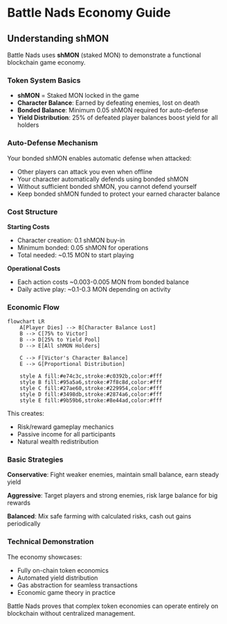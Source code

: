 # Battle Nads Economy Guide

## Understanding shMON

Battle Nads uses **shMON** (staked MON) to demonstrate a functional blockchain game economy.

### Token System Basics

- **shMON** = Staked MON locked in the game
- **Character Balance**: Earned by defeating enemies, lost on death
- **Bonded Balance**: Minimum 0.05 shMON required for auto-defense
- **Yield Distribution**: 25% of defeated player balances boost yield for all holders

### Auto-Defense Mechanism

Your bonded shMON enables automatic defense when attacked:
- Other players can attack you even when offline
- Your character automatically defends using bonded shMON
- Without sufficient bonded shMON, you cannot defend yourself
- Keep bonded shMON funded to protect your earned character balance

### Cost Structure

**Starting Costs**
- Character creation: 0.1 shMON buy-in
- Minimum bonded: 0.05 shMON for operations
- Total needed: ~0.15 MON to start playing

**Operational Costs**
- Each action costs ~0.003-0.005 MON from bonded balance
- Daily active play: ~0.1-0.3 MON depending on activity

### Economic Flow

```mermaid
flowchart LR
    A[Player Dies] --> B[Character Balance Lost]
    B --> C[75% to Victor]
    B --> D[25% to Yield Pool]
    D --> E[All shMON Holders]
    
    C --> F[Victor's Character Balance]
    E --> G[Proportional Distribution]
    
    style A fill:#e74c3c,stroke:#c0392b,color:#fff
    style B fill:#95a5a6,stroke:#7f8c8d,color:#fff
    style C fill:#27ae60,stroke:#229954,color:#fff
    style D fill:#3498db,stroke:#2874a6,color:#fff
    style E fill:#9b59b6,stroke:#8e44ad,color:#fff
```

This creates:
- Risk/reward gameplay mechanics
- Passive income for all participants
- Natural wealth redistribution

### Basic Strategies

**Conservative**: Fight weaker enemies, maintain small balance, earn steady yield

**Aggressive**: Target players and strong enemies, risk large balance for big rewards

**Balanced**: Mix safe farming with calculated risks, cash out gains periodically

### Technical Demonstration

The economy showcases:
- Fully on-chain token economics
- Automated yield distribution
- Gas abstraction for seamless transactions
- Economic game theory in practice

Battle Nads proves that complex token economies can operate entirely on blockchain without centralized management.